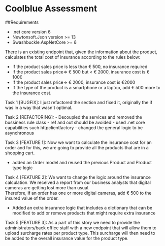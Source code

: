 # Coolblue Assessment
 
 ##Requirements 
 - .net core version 6
 - Newtonsoft.Json version >= 13
 - Swashbuckle.AspNetCore >= 6
 
 
 
There is an existing endpoint that, given the information about the product, 
calculates the total cost of insurance according to the rules below:
  - If the product sales price is less than € 500, no insurance required
  - If the product sales price=> € 500 but < € 2000, insurance cost is € 1000
  - If the product sales price=> € 2000, insurance cost is €2000
  - If the type of the product is a smartphone or a laptop, add € 500 more to the insurance cost.

Task 1 [BUGFIX]:
	I just refactored the section and fixed it, originally the if was in a way that wasn't optimal.

Task 2 [REFACTORING]:
	- Decoupled the services and removed the bussiness rule class
	- ref and out should be avoided
	- used .net core capabilities such httpclientfactory
	- changed the general logic to be asynchronous

Task 3 [FEATURE 1]:
	Now we want to calculate the insurance cost for an order and for this, we are going to provide all the products that are in a shopping cart.
	

  - added an Order model and reused the previous Product and Product type logic

Task 4 [FEATURE 2]:
	We want to change the logic around the insurance calculation. 
	We received a report from our business analysts that digital cameras are getting lost more than usual. 		
	Therefore, if an order has one or more digital cameras, add € 500 to the insured value of the order.
	
  - Added an extra insurance logic that includes a dictionary that can be modified to add or remove products that might require extra insurance 
	
Task 5 [FEATURE 3]:
As a part of this story we need to provide the administrators/back office staff with a new endpoint that will allow them to upload surcharge rates per product type. This surcharge will then  need to be added to the overall insurance value for the product type.
	
	
